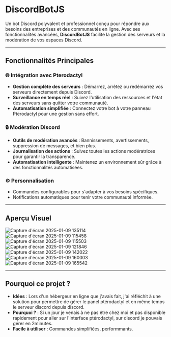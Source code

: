 # DiscordBotJS

Un bot Discord polyvalent et professionnel conçu pour répondre aux besoins des entreprises et des communautés en ligne. Avec ses fonctionnalités avancées, **DiscordBotJS** facilite la gestion des serveurs et la modération de vos espaces Discord.

---

## Fonctionnalités Principales

### 🌐 Intégration avec Pterodactyl
- **Gestion complète des serveurs** : Démarrez, arrêtez ou redémarrez vos serveurs directement depuis Discord.
- **Surveillance en temps réel** : Suivez l'utilisation des ressources et l'état des serveurs sans quitter votre communauté.
- **Automatisation simplifiée** : Connectez votre bot à votre panneau Pterodactyl pour une gestion sans effort.

### 🔒 Modération Discord
- **Outils de modération avancés** : Bannissements, avertissements, suppression de messages, et bien plus.
- **Journalisation des actions** : Suivez toutes les actions modératrices pour garantir la transparence.
- **Automatisation intelligente** : Maintenez un environnement sûr grâce à des fonctionnalités automatisées.

### ⚙️ Personnalisation
- Commandes configurables pour s'adapter à vos besoins spécifiques.
- Notifications automatiques pour tenir votre communauté informée.

---

## Aperçu Visuel

![Capture d'écran 2025-01-09 135114](https://github.com/user-attachments/assets/fb8873dd-e547-4181-91bc-fab780d481ab)
![Capture d'écran 2025-01-09 115458](https://github.com/user-attachments/assets/4928b40d-f035-45d5-9a46-569a7ad94a35)
![Capture d'écran 2025-01-09 115503](https://github.com/user-attachments/assets/5bd16185-0053-478b-a18b-b57a4028c537)
![Capture d'écran 2025-01-09 121846](https://github.com/user-attachments/assets/478cf2f8-21c8-4ce5-9899-881171e63f56)
![Capture d'écran 2025-01-09 142022](https://github.com/user-attachments/assets/0abec2ba-ddb6-49d3-aa52-4dc8559a7c14)
![Capture d'écran 2025-01-09 160003](https://github.com/user-attachments/assets/07896ed8-f03b-4c3c-a711-9816cba81a0e)
![Capture d'écran 2025-01-09 165542](https://github.com/user-attachments/assets/ef04febd-74bb-432d-be69-16a48f0bf1ac)

---

## Pourquoi ce projet ?

- **Idées** : Lors d'un hébergeur en ligne que j'avais fait, j'ai réfléchit à une solution pour permettre de gérer le panel ptérodactyl et en même temps le serveur discord depuis discord.
- **Pourquoi ?** : Si un jour je venais à ne pas être chez moi et pas disponible rapidement pour aller sur l'interface ptérodactyl, sur discord je pouvais gérer en 2minutes.
- **Facile à utiliser** : Commandes simplifiées, performmants.

